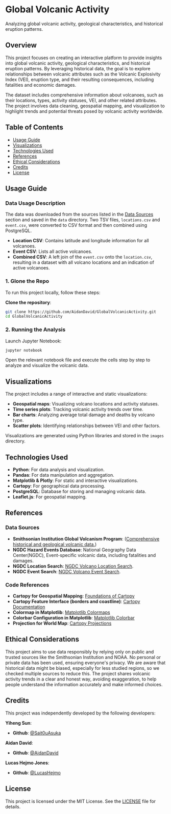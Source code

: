 # Global Volcanic Activity

Analyzing global volcanic activity, geological characteristics, and historical eruption patterns.

## Overview

This project focuses on creating an interactive platform to provide insights into global volcanic activity, geological characteristics, and historical eruption patterns. By leveraging historical data, the goal is to explore relationships between volcanic attributes such as the Volcanic Explosivity Index (VEI), eruption type, and their resulting consequences, including fatalities and economic damages. 

The dataset includes comprehensive information about volcanoes, such as their locations, types, activity statuses, VEI, and other related attributes. The project involves data cleaning, geospatial mapping, and visualization to highlight trends and potential threats posed by volcanic activity worldwide.

## Table of Contents

- [Usage Guide](#usage-guide)
- [Visualizations](#visualizations)
- [Technologies Used](#technologies-used)
- [References](#references)
- [Ethical Considerations](#ethical-considerations)
- [Credits](#credits)
- [License](#license)


## Usage Guide

### Data Usage Description

The data was downloaded from the sources listed in the [Data Sources](#data-sources) section and saved in the `data` directory. Two TSV files, `locations.csv` and `event.csv`, were converted to CSV format and then combined using PostgreSQL.

- **Location CSV**: Contains latitude and longitude information for all volcanoes.  
- **Event CSV**: Lists all active volcanoes.  
- **Combined CSV**: A left join of the `event.csv` onto the `location.csv`, resulting in a dataset with all volcano locations and an indication of active volcanoes.

### 1. Glone the Repo

To run this project locally, follow these steps:

**Clone the repository**:

   ```bash
   git clone https://github.com/AidanDavid/GlobalVolcanicActivity.git
   cd GlobalVolcanicActivity
   ```

### 2. Running the Analysis

Launch Jupyter Notebook:

```bash
jupyter notebook
```

Open the relevant notebook file and execute the cells step by step to analyze and visualize the volcanic data.

## Visualizations

The project includes a range of interactive and static visualizations:

- **Geospatial maps**: Visualizing volcano locations and activity statuses.
- **Time series plots**: Tracking volcanic activity trends over time.
- **Bar charts**: Analyzing average total damage and deaths by volcano type.
- **Scatter plots**: Identifying relationships between VEI and other factors.

Visualizations are generated using Python libraries and stored in the `images` directory.

## Technologies Used

- **Python**: For data analysis and visualization.
- **Pandas**: For data manipulation and aggregation.
- **Matplotlib & Plotly**: For static and interactive visualizations.
- **Cartopy**: For geographical data processing.
- **PostgreSQL**: Database for storing and managing volcanic data.
- **Leaflet.js**: For geospatial mapping.

## References

### Data Sources
- **Smithsonian Institution Global Volcanism Program**: ([Comprehensive historical and geological volcanic data.](https://volcano.si.edu/))
- **NGDC Hazard Events Database**: National Geography Data Center(NGDC), Event-specific volcanic data, including fatalities and damages.
- **NGDC Location Search**: [NGDC Volcano Location Search](https://www.ngdc.noaa.gov/hazel/view/hazards/volcano/loc-search/).
- **NGDC Event Search**: [NGDC Volcano Event Search](https://www.ngdc.noaa.gov/hazel/view/hazards/volcano/event-search/).

### Code References
- **Cartopy for Geospatial Mapping**: [Foundations of Cartopy](https://foundations.projectpythia.org/core/cartopy/cartopy.html)
- **Cartopy Feature Interface (borders and coastline)**: [Cartopy Documentation](https://scitools.org.uk/cartopy/docs/latest/matplotlib/feature_interface.html)
- **Colormap in Matplotlib**: [Matplotlib Colormaps](https://matplotlib.org/stable/users/explain/colors/colormaps.html)
- **Colorbar Configuration in Matplotlib**: [Matplotlib Colorbar](https://matplotlib.org/stable/api/_as_gen/matplotlib.pyplot.colorbar.html)
- **Projection for World Map**: [Cartopy Projections](https://scitools.org.uk/cartopy/docs/latest/reference/projections.html)

## Ethical Considerations

This project aims to use data responsibly by relying only on public and trusted sources like the Smithsonian Institution and NOAA. No personal or private data has been used, ensuring everyone's privacy. We are aware that historical data might be biased, especially for less studied regions, so we checked multiple sources to reduce this. The project shares volcanic activity trends in a clear and honest way, avoiding exaggeration, to help people understand the information accurately and make informed choices.


## Credits

This project was independently developed by the following developers:

**Yiheng Sun**:

- **Github**: [@Sait0uAsuka](https://github.com/Sait0uAsuka)

**Aidan David**:

- **Github**: [@AidanDavid](https://github.com/AidanDavid)

**Lucas Hejmo Jones**:

- **Github**: [@LucasHejmo](https://github.com/LucasHejmo)

## License

This project is licensed under the MIT License. See the [LICENSE](./LICENSE) file for details.
